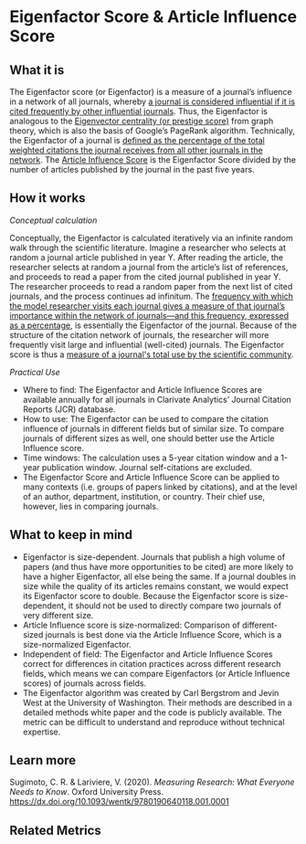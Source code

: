
# Eigenfactor Score & Article Influence Score

## What it is
The Eigenfactor score (or Eigenfactor) is a measure of a journal’s influence in a network of all journals, whereby [a journal is considered influential if it is cited frequently by other influential journals](https://crln.acrl.org/index.php/crlnews/article/view/7804/7804). Thus, the Eigenfactor is analogous to the [Eigenvector centrality (or prestige score)](http://en.wikipedia.org/wiki/Eigenvector_centrality) from graph theory, which is also the basis of Google’s PageRank algorithm. Technically, the Eigenfactor of a journal is [defined as the percentage of the total weighted citations the journal receives from all other journals in the network](http://www.eigenfactor.org/methods.pdf). The [Article Influence Score](https://crl.acrl.org/index.php/crl/article/view/16080/17526) is the Eigenfactor Score divided by the number of articles published by the journal in the past five years.

## How it works
*Conceptual calculation* <br>
 
Conceptually, the Eigenfactor is calculated iteratively via an infinite random walk through the scientific literature. Imagine a researcher who selects at random a journal article published in year Y. After reading the article, the researcher selects at random a journal from the article’s list of references, and proceeds to read a paper from the cited journal published in year Y. The researcher proceeds to read a random paper from the next list of cited journals, and the process continues ad infinitum. The [frequency with which the model researcher visits each journal gives a measure of that journal’s importance within the network of journals—and this frequency, expressed as a percentage](https://www.jneurosci.org/content/28/45/11433), is essentially the Eigenfactor of the journal. Because of the structure of the citation network of journals, the researcher will more frequently visit large and influential (well-cited) journals. The Eigenfactor score is thus a [measure of a journal's total use by the scientific community](http://www.eigenfactor.org/about.php).

*Practical Use* <br>

 - Where to find: The Eigenfactor and Article Influence Scores are available annually for all journals in Clarivate Analytics’ Journal Citation Reports (JCR) database. 
 - How to use: The Eigenfactor can be used to compare the citation influence of journals in different fields but of similar size. To compare journals of different sizes as well, one should better use the Article Influence score.
 - Time windows: The calculation uses a 5-year citation window and a 1-year publication window. Journal self-citations are excluded. 
 - The Eigenfactor Score and Article Influence Score can be applied to many contexts (i.e. groups of papers linked by citations), and at the level of an author, department, institution, or country. Their chief use, however, lies in comparing journals. 


## What to keep in mind

 - Eigenfactor is size-dependent. Journals that publish a high volume of papers (and thus have more opportunities to be cited) are more likely to have a higher Eigenfactor, all else being the same. If a journal doubles in size while the quality of its articles remains constant, we would expect its Eigenfactor score to double. Because the Eigenfactor score is size-dependent, it should not be used to directly compare two journals of very different size. 
 - Article Influence score is size-normalized: Comparison of different-sized journals is best done via the Article Influence Score, which is a size-normalized Eigenfactor.
 - Independent of field: The Eigenfactor and Article Influence Scores correct for differences in citation practices across different research fields, which means we can compare Eigenfactors (or Article Influence scores) of journals across fields. 
 - The Eigenfactor algorithm was created by Carl Bergstrom and Jevin West at the University of Washington. Their methods are described in a detailed methods white paper and the code is publicly available. The metric can be difficult to understand and reproduce without technical expertise. 


## Learn more

Sugimoto, C. R. & Lariviere, V. (2020). *Measuring Research: What Everyone Needs to Know*. Oxford University Press. https://dx.doi.org/10.1093/wentk/9780190640118.001.0001


## Related Metrics
